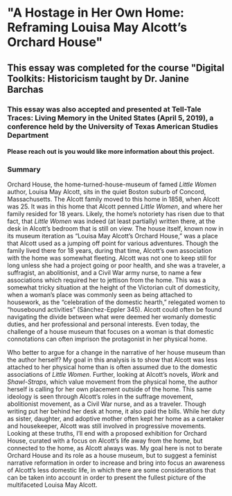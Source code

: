 # "A Hostage in Her Own Home: Reframing Louisa May Alcott’s Orchard House"
## This essay was completed for the course "Digital Toolkits: Historicism taught by Dr. Janine Barchas
### This essay was also accepted and presented at Tell-Tale Traces: Living Memory in the United States (April 5, 2019), a conference held by the University of Texas American Studies Department
 
#### Please reach out is you would like more information about this project. 

### Summary

Orchard House, the home-turned-house-museum of famed *Little Women* author, Louisa
May Alcott, sits in the quiet Boston suburb of Concord, Massachusetts. The Alcott family moved
to this home in 1858, when Alcott was 25. It was in this home that Alcott penned *Little Women*,
and where her family resided for 18 years. Likely, the home’s notoriety has risen due to that fact,
that *Little Women* was indeed (at least partially) written there, at the desk in Alcott’s bedroom
that is still on view. The house itself, known now in its museum iteration as “Louisa May
Alcott’s Orchard House,” was a place that Alcott used as a jumping off point for various
adventures. Though the family lived there for 18 years, during that time, Alcott’s own
association with the home was somewhat fleeting. Alcott was not one to keep still for long unless
she had a project going or poor health, and she was a traveler, a suffragist, an abolitionist, and a
Civil War army nurse, to name a few associations which required her to jettison from the home.
This was a somewhat tricky situation at the height of the Victorian cult of domesticity, when a
woman’s place was commonly seen as being attached to housework, as the “celebration of the
domestic hearth,” relegated women to “housebound activities” (Sánchez-Eppler 345). Alcott
could often be found navigating the divide between what were deemed her womanly domestic
duties, and her professional and personal interests. Even today, the challenge of a house museum
that focuses on a woman is that domestic connotations can often imprison the protagonist in her
physical home.

Who better to argue for a change in the narrative of her house museum than the author
herself? My goal in this analysis is to show that Alcott was less attached to her physical home
than is often assumed due to the domestic associations of *Little Women*. Further, looking at
Alcott’s novels, *Work* and *Shawl-Straps*, which value movement from the physical home, the
author herself is calling for her own placement outside of the home. This same ideology is seen
through Alcott’s roles in the suffrage movement, abolitionist movement, as a Civil War nurse,
and as a traveler. Though writing put her behind her desk at home, it also paid the bills. While
her duty as sister, daughter, and adoptive mother often kept her home as a caretaker and
housekeeper, Alcott was still involved in progressive movements. Looking at these truths, I’ll
end with a proposed exhibition for Orchard House, curated with a focus on Alcott’s life away
from the home, but connected to the home, as Alcott always was. My goal here is not to berate
Orchard House and its role as a house museum, but to suggest a feminist narrative reformation in
order to increase and bring into focus an awareness of Alcott’s less domestic life, in which there
are some considerations that can be taken into account in order to present the fullest picture of
the multifaceted Louisa May Alcott.
